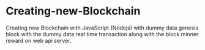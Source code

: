# Creating-new-Blockchain
Creating new Blockchain with JavaScript (Nodejs) with dummy data genesis block with the dummy data real time transaction along with the block minner reward on web api server.
